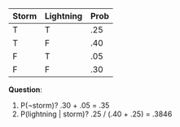| Storm | Lightning | Prob |
|-------|-----------|------|
| T | T | .25 |
| T | F | .40 |
| F | T | .05 |
| F | F | .30 |

**Question**:
1. P(¬storm)? .30 + .05 = .35
2. P(lightning | storm)? .25 / (.40 + .25) = .3846